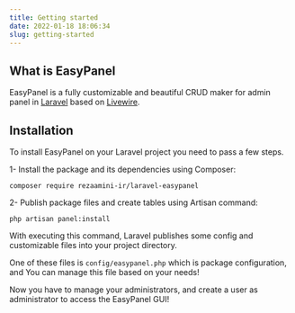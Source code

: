 ```yaml
---
title: Getting started
date: 2022-01-18 18:06:34
slug: getting-started
---
```


## What is EasyPanel

EasyPanel is a fully customizable and beautiful CRUD maker for admin panel in [Laravel](https://laravel.com) based on [Livewire](https://laravel-livewire.com).


## Installation
To install EasyPanel on your Laravel project you need to pass a few steps.

1- Install the package and its dependencies using Composer:
```shell
composer require rezaamini-ir/laravel-easypanel
```

2- Publish package files and create tables using Artisan command:

```shell
php artisan panel:install
```

With executing this command, Laravel publishes some config and customizable files into your project directory.

One of these files is `config/easypanel.php` which is package configuration, and You can manage this file based on your needs!

Now you have to manage your administrators, and create a user as administrator to access the EasyPanel GUI!